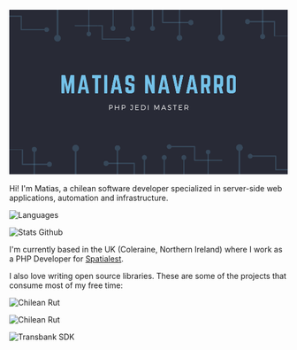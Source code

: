 [![Matias Navarro-Carter header image](/assets/banner.png)](https://mnavarro.dev)

Hi! I'm Matias, a chilean software developer specialized in server-side web applications, automation and infrastructure.

![Languages](https://github-readme-stats.vercel.app/api/top-langs/?username=mnavarrocarter&hide=html&title_color=74c2e9&text_color=fff&icon_color=2bbc8a&bg_color=282a36)

![Stats Github](https://github-readme-stats.vercel.app/api?username=mnavarrocarter&show_icons=true&line_height=27&count_private=true&title_color=74c2e9&text_color=fff&icon_color=74c2e9&bg_color=282a36)

I'm currently based in the UK (Coleraine, Northern Ireland) where I work as a PHP Developer for [Spatialest][spatialest].

I also love writing open source libraries. These are some of the projects that consume most of my free time:

![Chilean Rut](https://github-readme-stats.vercel.app/api/pin?username=mnavarrocarter&repo=chilean-rut&title_color=2bbc8a&icon_color=2bbc8a&text_color=fff&bg_color=282a36)

![Chilean Rut](https://github-readme-stats.vercel.app/api/pin?username=mnavarrocarter&repo=historian&title_color=2bbc8a&icon_color=2bbc8a&text_color=fff&bg_color=282a36)

![Transbank SDK](https://github-readme-stats.vercel.app/api/pin?username=better-transbank&repo=sdk&title_color=2bbc8a&icon_color=2bbc8a&text_color=fff&bg_color=282a36)

[spatialest]: https://spatialest.com